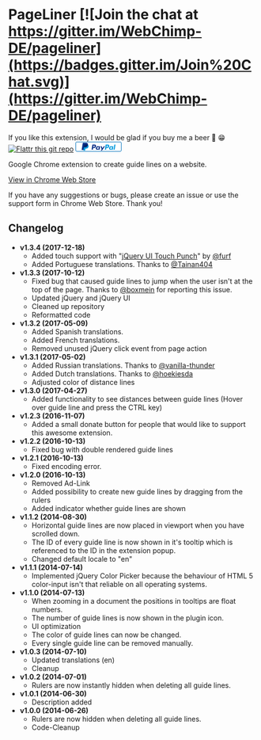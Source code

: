 # PageLiner [![Join the chat at https://gitter.im/WebChimp-DE/pageliner](https://badges.gitter.im/Join%20Chat.svg)](https://gitter.im/WebChimp-DE/pageliner)

If you like this extension, I would be glad if you buy me a beer :beer: :grin:
[![Flattr this git repo](http://api.flattr.com/button/flattr-badge-large.png)](https://flattr.com/submit/auto?user_id=Crease29&url=https%3A%2F%2Fgithub.com%2FCrease29%2Fpageliner%2F&title=PageLiner&language=en_GB&tags=github&category=software) [![Donate via PayPal](https://github.com/Crease29/pageliner/blob/master/images/donate_paypal.png)](https://www.paypal.me/koi)

Google Chrome extension to create guide lines on a website.

[View in Chrome Web Store](https://chrome.google.com/webstore/detail/pageliner/nepakmljodobhlbbkpobblnifmhclemh)

If you have any suggestions or bugs, please create an issue or use the support form in Chrome Web Store. Thank you!

## Changelog
- **v1.3.4 (2017-12-18)**
    - Added touch support with "[jQuery UI Touch Punch](https://github.com/furf/jquery-ui-touch-punch)" by [@furf](https://github.com/furf) 
    - Added Portuguese translations. Thanks to [@Tainan404](https://github.com/Tainan404)
- **v1.3.3 (2017-10-12)**
    - Fixed bug that caused guide lines to jump when the user isn't at the top of the page. Thanks to [@boxmein](https://github.com/boxmein) for reporting this issue.
    - Updated jQuery and jQuery UI
    - Cleaned up repository
    - Reformatted code
- **v1.3.2 (2017-05-09)**
    - Added Spanish translations.
    - Added French translations.
    - Removed unused jQuery click event from page action
- **v1.3.1 (2017-05-02)**
    - Added Russian translations. Thanks to [@vanilla-thunder](https://github.com/vanilla-thunder)
    - Added Dutch translations. Thanks to [@hoekiesda](https://github.com/hoekiesda)
    - Adjusted color of distance lines
- **v1.3.0 (2017-04-27)**
    - Added functionality to see distances between guide lines (Hover over guide line and press the CTRL key)
- **v1.2.3 (2016-11-07)**
    - Added a small donate button for people that would like to support this awesome extension.
- **v1.2.2 (2016-10-13)**
    - Fixed bug with double rendered guide lines
- **v1.2.1 (2016-10-13)**
    - Fixed encoding error.
- **v1.2.0 (2016-10-13)**
    - Removed Ad-Link
    - Added possibility to create new guide lines by dragging from the rulers
    - Added indicator whether guide lines are shown
- **v1.1.2 (2014-08-30)**
    - Horizontal guide lines are now placed in viewport when you have scrolled down.
    - The ID of every guide line is now shown in it's tooltip which is referenced to the ID in the extension popup.
    - Changed default locale to "en"
- **v1.1.1 (2014-07-14)**
    - Implemented jQuery Color Picker because the behaviour of HTML 5 color-input isn't that reliable on all operating systems.
- **v1.1.0 (2014-07-13)**
    - When zooming in a document the positions in tooltips are float numbers.
    - The number of guide lines is now shown in the plugin icon.
    - UI optimization
    - The color of guide lines can now be changed.
    - Every single guide line can be removed manually.
- **v1.0.3 (2014-07-10)**
    - Updated translations (en)
    - Cleanup
- **v1.0.2 (2014-07-01)**
    - Rulers are now instantly hidden when deleting all guide lines.
- **v1.0.1 (2014-06-30)**
    - Description added
- **v1.0.0 (2014-06-26)**
    - Rulers are now hidden when deleting all guide lines.
    - Code-Cleanup
